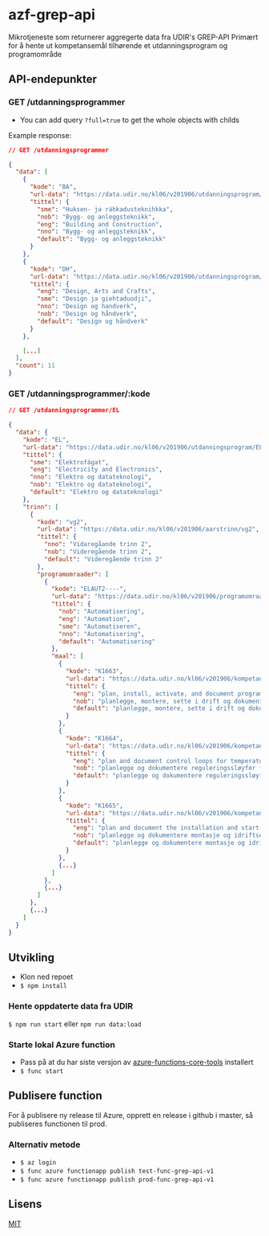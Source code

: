 # azf-grep-api

Mikrotjeneste som returnerer aggregerte data fra UDIR's GREP-API
Primært for å hente ut kompetansemål tilhørende et utdanningsprogram og programområde

## API-endepunkter

### GET /utdanningsprogrammer

- You can add query `?full=true` to get the whole objects with childs

Example response:

```json
// GET /utdanningsprogrammer

{
  "data": [
    {
      "kode": "BA",
      "url-data": "https://data.udir.no/kl06/v201906/utdanningsprogram/BA",
      "tittel": {
        "sme": "Huksen- ja ráhkadusteknihkka",
        "nob": "Bygg- og anleggsteknikk",
        "eng": "Building and Construction",
        "nno": "Bygg- og anleggsteknikk",
        "default": "Bygg- og anleggsteknikk"
      }
    },
    {
      "kode": "DH",
      "url-data": "https://data.udir.no/kl06/v201906/utdanningsprogram/DH",
      "tittel": {
        "eng": "Design, Arts and Crafts",
        "sme": "Design ja giehtaduodji",
        "nno": "Design og handverk",
        "nob": "Design og håndverk",
        "default": "Design og håndverk"
      }
    },

    [...]
  ],
  "count": 11
}
```

### GET /utdanningsprogrammer/:kode

```json
// GET /utdanningsprogrammer/EL

{
  "data": {
    "kode": "EL",
    "url-data": "https://data.udir.no/kl06/v201906/utdanningsprogram/EL",
    "tittel": {
      "sme": "Elektrofágat",
      "eng": "Electricity and Electronics",
      "nno": "Elektro og datateknologi",
      "nob": "Elektro og datateknologi",
      "default": "Elektro og datateknologi"
    },
    "trinn": [
      {
        "kode": "vg2",
        "url-data": "https://data.udir.no/kl06/v201906/aarstrinn/vg2",
        "tittel": {
          "nno": "Vidaregåande trinn 2",
          "nob": "Videregående trinn 2",
          "default": "Videregående trinn 2"
        },
        "programomraader": [
          {
            "kode": "ELAUT2----",
            "url-data": "https://data.udir.no/kl06/v201906/programomraader/ELAUT2----",
            "tittel": {
              "nob": "Automatisering",
              "eng": "Automation",
              "sme": "Automatiseren",
              "nno": "Automatisering",
              "default": "Automatisering"
            },
            "maal": [
              {
                "kode": "K1663",
                "url-data": "https://data.udir.no/kl06/v201906/kompetansemaal/K1663",
                "tittel": {
                  "eng": "plan, install, activate, and document programmable logical controller systems for digital and analogue signal handling related to electric, hydraulic and pneumatic systems, and using digital tools for programming, configuration and troubleshooting",
                  "nob": "planlegge, montere, sette i drift og dokumentere programmerbare logiske styringssystemer for digital og analog signalbehandling knyttet til elektriske, hydrauliske og pneumatiske anlegg, og bruke digitalt verktøy til programmering, konfigurering og feilsøking",
                  "default": "planlegge, montere, sette i drift og dokumentere programmerbare logiske styringssystemer for digital og analog signalbehandling knyttet til elektriske, hydrauliske og pneumatiske anlegg, og bruke digitalt verktøy til programmering, konfigurering og feilsøking"
                }
              },
              {
                "kode": "K1664",
                "url-data": "https://data.udir.no/kl06/v201906/kompetansemaal/K1664",
                "tittel": {
                  "eng": "plan and document control loops for temperature, pressure, RPMs, levels and amounts, and install and activate at least two of these",
                  "nob": "planlegge og dokumentere reguleringssløyfer for temperatur, trykk, turtall, nivå, mengde, og montere og sette i drift minst to av disse",
                  "default": "planlegge og dokumentere reguleringssløyfer for temperatur, trykk, turtall, nivå, mengde, og montere og sette i drift minst to av disse"
                }
              },
              {
                "kode": "K1665",
                "url-data": "https://data.udir.no/kl06/v201906/kompetansemaal/K1665",
                "tittel": {
                  "eng": "plan and document the installation and start-up of regulating valves with appurtenant actuators",
                  "nob": "planlegge og dokumentere montasje og idriftsetting av reguleringsventil med tilhørende forstillingselement",
                  "default": "planlegge og dokumentere montasje og idriftsetting av reguleringsventil med tilhørende forstillingselement"
                }
              },
              {...}
            ]
          },
          {...}
        ]
      },
      {...}
    ]
  }
}
```

## Utvikling

- Klon ned repoet
- `$ npm install`

### Hente oppdaterte data fra UDIR

`$ npm run start` eller `npm run data:load`

### Starte lokal Azure function

- Pass på at du har siste versjon av [azure-functions-core-tools](https://www.npmjs.com/package/azure-functions-core-tools) installert
- `$ func start`

## Publisere function

For å publisere ny release til Azure, opprett en release i github i master, så publiseres functionen til prod.

### Alternativ metode

- `$ az login`
- `$ func azure functionapp publish test-func-grep-api-v1`
- `$ func azure functionapp publish prod-func-grep-api-v1`

## Lisens

[MIT](/LICENSE.md)